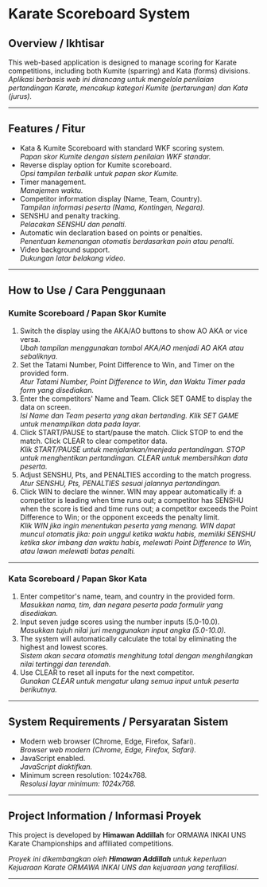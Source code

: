 # Karate Scoreboard System

## Overview / Ikhtisar
This web-based application is designed to manage scoring for Karate competitions, including both Kumite (sparring) and Kata (forms) divisions.  
_Aplikasi berbasis web ini dirancang untuk mengelola penilaian pertandingan Karate, mencakup kategori Kumite (pertarungan) dan Kata (jurus)._

---

## Features / Fitur
- Kata & Kumite Scoreboard with standard WKF scoring system.  
  _Papan skor Kumite dengan sistem penilaian WKF standar._
- Reverse display option for Kumite scoreboard.  
  _Opsi tampilan terbalik untuk papan skor Kumite._
- Timer management.  
  _Manajemen waktu._
- Competitor information display (Name, Team, Country).  
  _Tampilan informasi peserta (Nama, Kontingen, Negara)._
- SENSHU and penalty tracking.  
  _Pelacakan SENSHU dan penalti._
- Automatic win declaration based on points or penalties.  
  _Penentuan kemenangan otomatis berdasarkan poin atau penalti._
- Video background support.  
  _Dukungan latar belakang video._

---


## How to Use / Cara Penggunaan

### Kumite Scoreboard / Papan Skor Kumite
1. Switch the display using the AKA/AO buttons to show AO AKA or vice versa.  
   _Ubah tampilan menggunakan tombol AKA/AO menjadi AO AKA atau sebaliknya._
2. Set the Tatami Number, Point Difference to Win, and Timer on the provided form.  
   _Atur Tatami Number, Point Difference to Win, dan Waktu Timer pada form yang disediakan._
3. Enter the competitors' Name and Team. Click SET GAME to display the data on screen.  
   _Isi Name dan Team peserta yang akan bertanding. Klik SET GAME untuk menampilkan data pada layar._
4. Click START/PAUSE to start/pause the match. Click STOP to end the match. Click CLEAR to clear competitor data.  
   _Klik START/PAUSE untuk menjalankan/menjeda pertandingan. STOP untuk menghentikan pertandingan. CLEAR untuk membersihkan data peserta._
5. Adjust SENSHU, Pts, and PENALTIES according to the match progress.  
   _Atur SENSHU, Pts, PENALTIES sesuai jalannya pertandingan._
6. Click WIN to declare the winner. WIN may appear automatically if: a competitor is leading when time runs out; a competitor has SENSHU when the score is tied and time runs out; a competitor exceeds the Point Difference to Win; or the opponent exceeds the penalty limit.  
   _Klik WIN jika ingin menentukan peserta yang menang. WIN dapat muncul otomatis jika: poin unggul ketika waktu habis, memiliki SENSHU ketika skor imbang dan waktu habis, melewati Point Difference to Win, atau lawan melewati batas penalti._

---

### Kata Scoreboard / Papan Skor Kata
1. Enter competitor's name, team, and country in the provided form.  
   _Masukkan nama, tim, dan negara peserta pada formulir yang disediakan._
2. Input seven judge scores using the number inputs (5.0-10.0).  
   _Masukkan tujuh nilai juri menggunakan input angka (5.0-10.0)._
3. The system will automatically calculate the total by eliminating the highest and lowest scores.  
   _Sistem akan secara otomatis menghitung total dengan menghilangkan nilai tertinggi dan terendah._
4. Use CLEAR to reset all inputs for the next competitor.  
   _Gunakan CLEAR untuk mengatur ulang semua input untuk peserta berikutnya._

---

## System Requirements / Persyaratan Sistem
- Modern web browser (Chrome, Edge, Firefox, Safari).  
  _Browser web modern (Chrome, Edge, Firefox, Safari)._
- JavaScript enabled.  
  _JavaScript diaktifkan._
- Minimum screen resolution: 1024x768.  
  _Resolusi layar minimum: 1024x768._

---

## Project Information / Informasi Proyek
This project is developed by **Himawan Addillah** for ORMAWA INKAI UNS Karate Championships and affiliated competitions.  

_Proyek ini dikembangkan oleh **Himawan Addillah** untuk keperluan Kejuaraan Karate ORMAWA INKAI UNS dan kejuaraan yang terafiliasi._

---